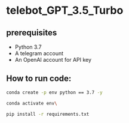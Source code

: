 # telebot_GPT_3.5_Turbo

## prerequisites

- Python 3.7
- A telegram account
- An OpenAI account for API key 

## How to run code:


```bash
conda create -p env python == 3.7 -y  
```
```bash
conda activate env\ 
```
```bash
pip install -r requirements.txt 
```


